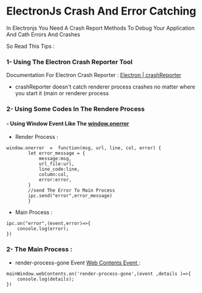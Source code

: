 # ElectronJs Crash And Error Catching


In Electronjs You Need A Crash Report Methods To Debug Your Application And Cath Errors 
And Crashes 

So Read This Tips :  

### 1-  Using The Electron Crash Reporter Tool 

Documentation For Electron Crash Reporter  : [Electron | crashReporter ](https://www.electronjs.org/docs/latest/api/crash-reporter)
- crashReporter doesn't catch renderer process crashes no matter where you start it (main or renderer process

### 2-   Using Some Codes In The Rendere Process 
   #### - Using Window Event Like The [window.onerror ](https://developer.mozilla.org/en-US/docs/Web/API/GlobalEventHandlers/onerror#window.onerror) 
- Render Process : 
```
window.onerror  =  function(msg, url, line, col, error) {
		let error_message = {
			message:msg,
			url_file:url,
			line_code:line,
			column:col,	
			error:error,
		}
		//send The Error To Main Process 
		ipc.send("error",error_message)
		}
```
- Main Process : 
```
ipc.on("error",(event,error)=>{
	console.log(error);
})
```
  
### 2- The Main Process :
-  render-process-gone Event [Web Contents Event ](https://www.electronjs.org/docs/latest/api/web-contents#event-crashed-deprecated) : 

```
mainWindow.webContents.on('render-process-gone',(event ,details )=>{
	console.log(details);
})
```


   
